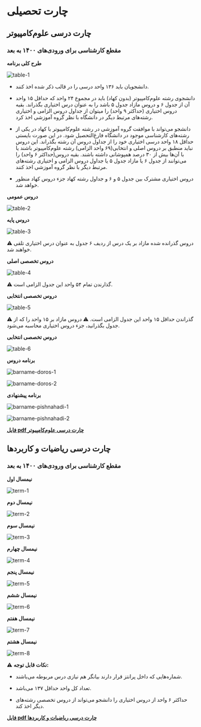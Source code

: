 # چارت تحصیلی


## چارت درسی علوم‌کامپیوتر


### مقطع کارشناسی برای ورودی‌های ۱۴۰۰ به بعد


**طرح کلی برنامه**
  
  
  ![table-1](table-1.jpg)
  
  
  - دانشجویان باید ۱۳۶ واحد درسی را در قالب ذکر شده اخذ کنند.


  - دانشجوی رشته علوم‌کامپیوتر (بدون کهاد) باید در مجموع ۲۴ واحد که حداقل ۱۵ واحد آن از جدول ۶ و دروس مازاد جدول ۵ باشد را به عنوان درس اختیاری بگذراند. بقیه دروس اختیاری (حداکثر ۹ واحد) را میتوان از جداول دروس الزامی و اختیاری رشته‌های مرتبط دیگر در دانشگاه با نظر گروه آموزشی اخذ کرد. 


  - دانشجو می‌تواند با موافقت گروه آموزشی در رشته علوم‌کامپیوتر با کهاد در یکی از رشته‌های کارشناسی موجود در دانشگاه فارغ‌التحصیل شود. در این صورت بایستی حداقل ۱۸ واحد درسی اختیاری خود را از جداول دروس آن رشته بگذراند. این دروس نباید منطبق بر دروس اصلی و انتخابی(۶۹ واحد الزامی) رشته علوم‌کامپیوتر باشند یا با آن‌ها بیش از ۳۰ درصد همپوشانی داشته باشند. بقیه دروس(حداکثر ۶ واحد) را می‌توانند از جدول ۶ یا مازاد جدول ۵ یا جداول دروس الزامی و اختیاری رشته‌های مرتبط دیگر با نظر گروه آموزشی اخذ کنند.


  - دروس اختیاری مشترک بین جدول ۵ و ۶ و جداول رشته کهاد جزء دروس کهاد منظور خواهد شد.


**دروس عمومی**


  ![table-2](table-2.jpg)


**دروس پایه**


  ![table-3](table-3.jpg)
  
  
  ⚠️  دروس گذرانده شده مازاد بر یک درس از ردیف ۶ جدول به عنوان درس اختیاری تلقی خواهند شد.


**دروس تخصصی اصلی**


  ![table-4](table-4.jpg)
  
  
  ⚠️  گذارندن تمام ۵۴ واحد این جدول الزامی است.


**دروس تخصصی انتخابی**


  ![table-5](table-5.jpg)
  
  
  ⚠️  گذراندن حداقل ۱۵ واحد این جدول الزامی است. 
  ⚠️  دروس مازاد بر ۱۵ واحد را که از جدول بگذرانید، جزء دروس اختیاری محاسبه می‌شود.


**دروس تخصصی انتخابی**


  ![table-6](table-6.jpg)  


**برنامه دروس**


  ![barname-doros-1](barname-doros-1.jpg)
  
  
  ![barname-doros-2](barname-doros-2.jpg)
  
  
 **برنامه پیشنهادی**


  ![barname-pishnahadi-1](barname-pishnahadi-1.jpg)
  
  
  ![barname-pishnahadi-2](barname-pishnahadi-2.jpg)


**[فایل pdf چارت درسی علوم‌کامپیوتر](AMCSUI-Computer-Science-Chart-1401.pdf)**


## چارت درسی ریاضیات و کاربردها


### مقطع کارشناسی برای ورودی‌های ۱۴۰۰ به بعد


**نیمسال اول**


  ![term-1](term-1.jpg)  
  
**نیمسال دوم**


  ![term-2](term-2.jpg)  
  
**نیمسال سوم**


  ![term-3](term-3.jpg)  
  
**نیمسال چهارم**


  ![term-4](term-4.jpg)  
  
**نیمسال پنجم**


  ![term-5](term-5.jpg)  
  
**نیمسال ششم**


  ![term-6](term-6.jpg)  
  
**نیمسال هفتم**


  ![term-7](term-7.jpg)  
  
**نیمسال هشتم**


  ![term-8](term-8.jpg)  

⚠️  **نکات قابل توجه:**


- شماره‌هایی که داخل پرانتز قرار دارند بیانگر هم نیازی درس مربوطه می‌باشند.
  
  
- تعداد کل واحد حداقل ۱۳۷ می‌باشد.
  
  
- حداکثر ۶ واحد از دروس اختیاری را دانشجو می‌تواند از دروس تخصصی رشته‌های دیگر اخذ کند.
  
  
**[فایل pdf چارت درسی ریاضیات و کاربردها](AMCSUI-Mathematics-and-Applications-Chart-1401.pdf)**
